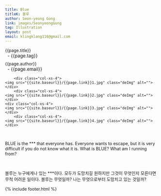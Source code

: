 ```yaml
---
title: Blue
titleK: 블루
author: Seon-yeong Gong
link: images/SeonyeongGong
tag: Illustration
layout: post
email: klingklang116@gmail.com
---	
```


<div class="container">

<div class="deDep">
{{page.title}}<br>
<p style="font-size:15px; margin:0px; padding:0px 0px 0px 8px; margin:0px 0px 8px 0px;">- {{page.tag}}</p>
{{page.author}}<br>
<p style="font-size:15px; margin:0px; padding:0px 0px 0px 8px;">- {{page.email}}</p>
</div>


<div class="row" class="imgcolor">
	
		<div class="col-xs-4">
	<img src="{{site.baseurl}}/{{page.link}}1.jpg" class="deImg" alt=""></div>
		<div class="col-xs-4">
	<img src="{{site.baseurl}}/{{page.link}}2.jpg" class="deImg" alt=""></div>
	<div class="col-xs-4">
	<img src="{{site.baseurl}}/{{page.link}}3.jpg" class="deImg" alt=""></div>
		<div class="col-xs-4">
	<img src="{{site.baseurl}}/{{page.link}}4.jpg" class="deImg" alt=""></div>
	
</div>
<br>

<div class="det lato">



BLUE is the *** that everyone has. Everyone wants to escape, but it is very difficult if you do not know what it is.
What is BLUE? What am I running from?



</div>

<br>

<div class="noto">

블루는 누구에게나 있는 ***이다. 모두가 도망치길 원하지만 그것이 무엇인지 모른다면 무척 어려운 일이다.
블루는 무엇일까? 나는 무엇으로부터 도망치고 있는 것일까?


</div>
 {% include footer.html %}